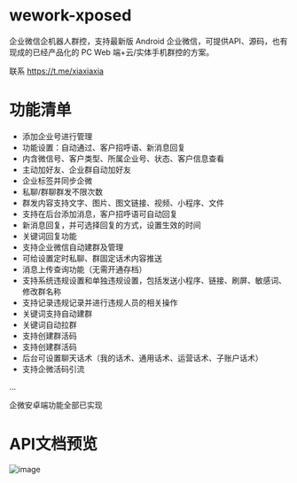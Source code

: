 # wework-xposed
企业微信企机器人群控，支持最新版 Android 企业微信，可提供API、源码，也有现成的已经产品化的 PC Web 端+云/实体手机群控的方案。

联系 https://t.me/xiaxiaxia

# 功能清单
- 添加企业号进行管理
- 功能设置：自动通过、客户招呼语、新消息回复
- 内含微信号、客户类型、所属企业号、状态、客户信息查看
- 主动加好友、企业群自动加好友
- 企业标签并同步企微
- 私聊/群聊群发不限次数
- 群发内容支持文字、图片、图文链接、视频、小程序、文件
- 支持在后台添加消息，客户招呼语可自动回复
- 新消息回复，并可选择回复的方式，设置生效的时间
- 关键词回复功能
- 支持企业微信自动建群及管理
- 可给设置定时私聊、群固定话术内容推送
- 消息上传查询功能（无需开通存档）
- 支持系统违规设置和单独违规设置，包括发送小程序、链接、刷屏、敏感词、修改群名称
- 支持记录违规记录并进行违规人员的相关操作
- 关键词支持自动建群
- 关键词自动拉群
- 支持创建群活码
- 支持创建群活码
- 后台可设置聊天话术（我的话术、通用话术、运营话术、子账户话术）
- 支持企微活码引流

...

企微安卓端功能全部已实现

# API文档预览
![image](https://user-images.githubusercontent.com/105853776/169269310-18214bf3-a8ea-4d0d-86c8-ab2ca35d62c3.png)



